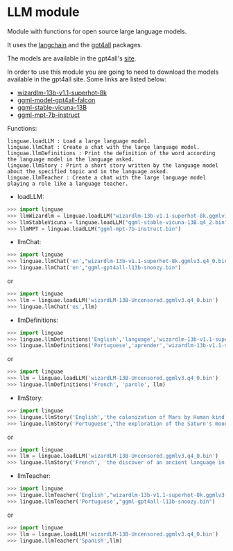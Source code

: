 # LLM module

Module with functions for open source large language models.

It uses the [langchain](https://github.com/langchain-ai/langchain) and the [gpt4all](https://github.com/nomic-ai/gpt4all) packages.

The models are available in the gpt4all's [site](https://gpt4all.io/index.html).

In order to use this module you are going to need to download the models available in the gpt4all site. Some links are listed below:
- [wizardlm-13b-v1.1-superhot-8k](https://gpt4all.io/models/wizardlm-13b-v1.1-superhot-8k.ggmlv3.q4_0.bin)
- [ggml-model-gpt4all-falcon](https://huggingface.co/nomic-ai/gpt4all-falcon-ggml/resolve/main/ggml-model-gpt4all-falcon-q4_0.bin)
- [ggml-stable-vicuna-13B](https://gpt4all.io/models/ggml-stable-vicuna-13B.q4_2.bin)
- [ggml-mpt-7b-instruct](https://gpt4all.io/models/ggml-mpt-7b-instruct.bin)

Functions:

```
linguae.loadLLM : Load a large language model.
linguae.llmChat : Create a chat with the large language model.
linguae.llmDefinitions : Print the definition of the word according the language model in the language asked.
linguae.llmStory : Print a short story written by the language model about the specified topic and in the language asked.
linguae.llmTeacher : Create a chat with the large language model playing a role like a language teacher.
```

- loadLLM:
```python
>>> import linguae
>>> llmWizardlm = linguae.loadLLM("wizardlm-13b-v1.1-superhot-8k.ggmlv3.q4_0.bin")
>>> llmStableVicuna = linguae.loadLLM("ggml-stable-vicuna-13B.q4_2.bin")
>>> llmMPT = linguae.loadLLM("ggml-mpt-7b-instruct.bin")
```


- llmChat:

```python
>>> import linguae
>>> linguae.llmChat('en',"wizardlm-13b-v1.1-superhot-8k.ggmlv3.q4_0.bin")
>>> linguae.llmChat('en',"ggml-gpt4all-l13b-snoozy.bin")
```

or

```python
>>> import linguae
>>> llm = linguae.loadLLM('wizardLM-13B-Uncensored.ggmlv3.q4_0.bin')
>>> linguae.llmChat('es',llm)
```

- llmDefinitions:

```python
>>> import linguae
>>> linguae.llmDefinitions('English','language','wizardlm-13b-v1.1-superhot-8k.ggmlv3.q4_0.bin')
>>> linguae.llmDefinitions('Portuguese','aprender','wizardlm-13b-v1.1-superhot-8k.ggmlv3.q4_0.bin')
```

or

```python
>>> import linguae
>>> llm = linguae.loadLLM('wizardLM-13B-Uncensored.ggmlv3.q4_0.bin')
>>> linguae.llmDefinitions('French', 'parole', llm)
```

- llmStory:

```python
>>> import linguae
>>> linguae.llmStory('English','the colonization of Mars by Human kind.','wizardlm-13b-v1.1-superhot-8k.ggmlv3.q4_0.bin')
>>> linguae.llmStory('Portuguese',"the exploration of the Saturn's moons.",'wizardlm-13b-v1.1-superhot-8k.ggmlv3.q4_0.bin')
```

or

```python
>>> import linguae
>>> llm = linguae.loadLLM('wizardLM-13B-Uncensored.ggmlv3.q4_0.bin')
>>> linguae.llmStory('French', 'the discover of an ancient language in a cave of the Moon', llm)
```

- llmTeacher:

```python
>>> import linguae
>>> linguae.llmTeacher('English',"wizardlm-13b-v1.1-superhot-8k.ggmlv3.q4_0.bin")
>>> linguae.llmTeacher('Portuguese',"ggml-gpt4all-l13b-snoozy.bin")
```

or

```python
>>> import linguae
>>> llm = linguae.loadLLM('wizardLM-13B-Uncensored.ggmlv3.q4_0.bin')
>>> linguae.llmTeacher('Spanish',llm)
```
